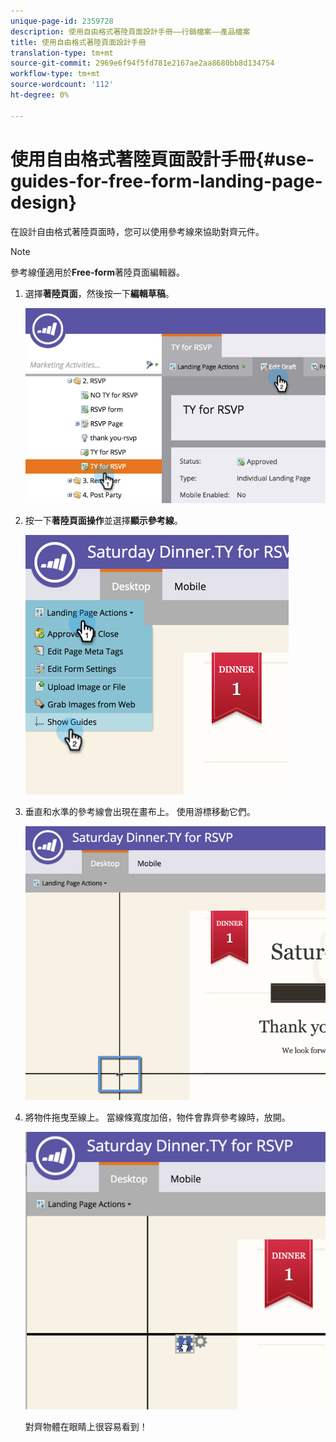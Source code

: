 ```yaml
---
unique-page-id: 2359728
description: 使用自由格式著陸頁面設計手冊——行銷檔案——產品檔案
title: 使用自由格式著陸頁面設計手冊
translation-type: tm+mt
source-git-commit: 2969e6f94f5fd781e2167ae2aa8680bb8d134754
workflow-type: tm+mt
source-wordcount: '112'
ht-degree: 0%

---
```



# 使用自由格式著陸頁面設計手冊{#use-guides-for-free-form-landing-page-design}

在設計自由格式著陸頁面時，您可以使用參考線來協助對齊元件。

>[!NOTE]
>
>參考線僅適用於&#x200B;**Free-form**&#x200B;著陸頁面編輯器。

1. 選擇&#x200B;**著陸頁面**，然後按一下&#x200B;**編輯草稿**。

   ![](assets/image2015-5-20-14-3a10-3a9.png)

1. 按一下&#x200B;**著陸頁面操作**&#x200B;並選擇&#x200B;**顯示參考線**。

   ![](assets/image2015-5-20-14-3a12-3a15.png)

1. 垂直和水準的參考線會出現在畫布上。 使用游標移動它們。

   ![](assets/image2015-5-20-14-3a15-3a9.png)

1. 將物件拖曳至線上。 當線條寬度加倍，物件會靠齊參考線時，放開。

   ![](assets/image2015-5-20-14-3a17-3a24.png)

   對齊物體在眼睛上很容易看到！

